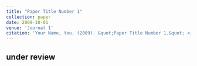 ```yaml
---
title: "Paper Title Number 1"
collection: paper
date: 2009-10-01
venue: 'Journal 1'
citation: 'Your Name, You. (2009). &quot;Paper Title Number 1.&quot; <i>Journal 1</i>. 1(1).'
---
```


under review 
-----
